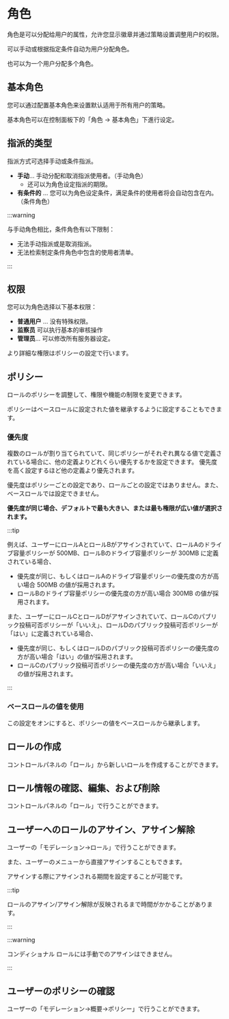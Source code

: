 # 角色

角色是可以分配给用户的属性，允许您显示徽章并通过策略设置调整用户的权限。

可以手动或根据指定条件自动为用户分配角色。

也可以为一个用户分配多个角色。

## 基本角色

您可以通过配置基本角色来设置默认适用于所有用户的策略。

基本角色可以在控制面板下的「角色 → 基本角色」下進行设定。

## 指派的类型

指派方式可选择手动或条件指派。

- **手动**... 手动分配和取消指派使用者。（手动角色）
  - 还可以为角色设定指派的期限。
- **有条件的** ... 您可以为角色设定条件，满足条件的使用者将会自动包含在内。（条件角色）

:::warning

与手动角色相比，条件角色有以下限制：

- 无法手动指派或是取消指派。
- 无法检索制定条件角色中包含的使用者清单。

:::

## 权限

您可以为角色选择以下基本权限：

- **普通用户** ... 没有特殊权限。
- **监察员** 可以执行基本的审核操作
- **管理员**... 可以修改所有服务器设定。

より詳細な権限はポリシーの設定で行います。

## ポリシー

ロールのポリシーを調整して、権限や機能の制限を変更できます。

ポリシーはベースロールに設定された値を継承するように設定することもできます。

### 優先度

複数のロールが割り当てられていて、同じポリシーがそれぞれ異なる値で定義されている場合に、他の定義よりどれくらい優先するかを設定できます。
優先度を高く設定するほど他の定義より優先されます。

優先度はポリシーごとの設定であり、ロールごとの設定ではありません。また、ベースロールでは設定できません。

**優先度が同じ場合、デフォルトで最も大きい、または最も権限が広い値が選択されます。**

:::tip

例えば、ユーザーにロールAとロールBがアサインされていて、ロールAのドライブ容量ポリシーが 500MB、ロールBのドライブ容量ポリシーが 300MB に定義されている場合、

- 優先度が同じ、もしくはロールAのドライブ容量ポリシーの優先度の方が高い場合 500MB の値が採用されます。
- ロールBのドライブ容量ポリシーの優先度の方が高い場合 300MB の値が採用されます。

また、ユーザーにロールCとロールDがアサインされていて、ロールCのパブリック投稿可否ポリシーが「いいえ」、ロールDのパブリック投稿可否ポリシーが「はい」に定義されている場合、

- 優先度が同じ、もしくはロールDのパブリック投稿可否ポリシーの優先度の方が高い場合「はい」の値が採用されます。
- ロールCのパブリック投稿可否ポリシーの優先度の方が高い場合「いいえ」の値が採用されます。

:::

### ベースロールの値を使用

この設定をオンにすると、ポリシーの値をベースロールから継承します。

## ロールの作成

コントロールパネルの「ロール」から新しいロールを作成することができます。

## ロール情報の確認、編集、および削除

コントロールパネルの「ロール」で行うことができます。

## ユーザーへのロールのアサイン、アサイン解除

ユーザーの「モデレーション→ロール」で行うことができます。

また、ユーザーのメニューから直接アサインすることもできます。

アサインする際にアサインされる期間を設定することが可能です。

:::tip

ロールのアサイン/アサイン解除が反映されるまで時間がかかることがあります。

:::

:::warning

コンディショナル ロールには手動でのアサインはできません。

:::

## ユーザーのポリシーの確認

ユーザーの「モデレーション→概要→ポリシー」で行うことができます。
